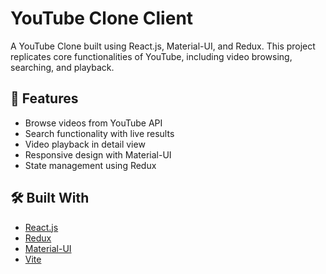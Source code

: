 # YouTube Clone Client

A YouTube Clone built using React.js, Material-UI, and Redux. This project replicates core functionalities of YouTube, including video browsing, searching, and playback.

## 🚀 Features

- Browse videos from YouTube API
- Search functionality with live results
- Video playback in detail view
- Responsive design with Material-UI
- State management using Redux

## 🛠️ Built With

- [React.js](https://reactjs.org/)
- [Redux](https://redux.js.org/)
- [Material-UI](https://mui.com/)
- [Vite](https://vitejs.dev/)
